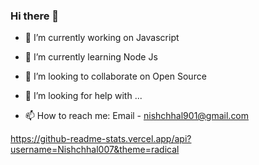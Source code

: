 ### Hi there 👋

- 🔭 I’m currently working on Javascript

- 🌱 I’m currently learning Node Js

- 👯 I’m looking to collaborate on Open Source

- 🤔 I’m looking for help with ...

- 📫 How to reach me: Email - nishchhal901@gmail.com


https://github-readme-stats.vercel.app/api?username=Nishchhal007&theme=radical
